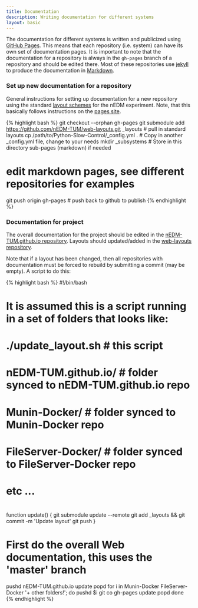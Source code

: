 ```yaml
---
title: Documentation
description: Writing documentation for different systems
layout: basic
---
```


The documentation for different systems is written and publicized using
[GitHub Pages](https://pages.github.com/).  This means that each repository
(i.e. system) can have its own set of documentation pages.  It is important to
note that the documentation for a repository is always in the `gh-pages` branch
of a repository and should be edited there.  Most of these repositories use
[jekyll](https://help.github.com/articles/using-jekyll-with-pages/) to produce
the documentation in
[Markdown](https://github.com/adam-p/markdown-here/wiki/Markdown-Cheatsheet).

### Set up new documentation for a repository

General instructions for setting up documentation for a new repository using
the standard [layout schemes](https://github.com/nEDM-TUM/web-layouts) for the
nEDM experiment.  Note, that this basically follows instructions on the
[pages site](https://pages.github.com/).

{% highlight bash %}
git checkout --orphan gh-pages
git submodule add https://github.com/nEDM-TUM/web-layouts.git _layouts # pull in standard layouts
cp /path/to/Python-Slow-Control/_config.yml . # Copy in another _config.yml file, change to your needs
mkdir _subsystems # Store in this directory sub-pages (markdown) if needed
# edit markdown pages, see different repositories for examples
git push origin gh-pages # push back to github to publish
{% endhighlight %}

### Documentation for project

The overall documentation for the project should be edited in the
[nEDM-TUM.github.io repository](https://github.com/nEDM-TUM/nEDM-TUM.github.io).
Layouts should updated/added in the [web-layouts repository](https://github.com/nEDM-TUM/web-layouts).

Note that if a layout has been changed, then all repositories with
documentation must be forced to rebuild by submitting a commit (may be empty).
A script to do this:

{% highlight bash %}
#!/bin/bash

# It is assumed this is a script running in a set of folders that looks like:
#
# ./update_layout.sh # this script
# nEDM-TUM.github.io/ # folder synced to nEDM-TUM.github.io repo
# Munin-Docker/ # folder synced to Munin-Docker repo
# FileServer-Docker/ # folder synced to FileServer-Docker repo
# etc ...
#

function update() {
 git submodule update --remote
 git add _layouts && git commit -m 'Update layout'
 git push
}

# First do the overall Web documentation, this uses the 'master' branch
pushd nEDM-TUM.github.io
update
popd
for i in Munin-Docker FileServer-Docker '+ other folders!'; do
 pushd $i
 git co gh-pages
 update
 popd
done
{% endhighlight %}

